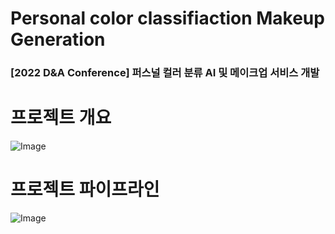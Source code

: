 # Personal color classifiaction Makeup Generation
### [2022 D&A Conference] 퍼스널 컬러 분류 AI 및 메이크업 서비스 개발

# 프로젝트 개요
![Image](https://github.com/user-attachments/assets/9311b3fc-d3af-47a8-b9ea-29348fddac7a)

# 프로젝트 파이프라인
![Image](https://github.com/user-attachments/assets/1ad27c61-54a5-4ebc-bd39-8e8070040aa6)
